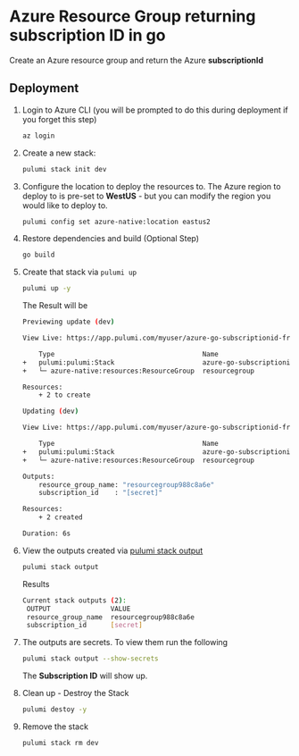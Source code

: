 # Azure Resource Group returning subscription ID in go

Create an Azure resource group and return the Azure **subscriptionId**

## Deployment

1. Login to Azure CLI (you will be prompted to do this during deployment if you forget this step)

    ```bash
    az login
    ```

1. Create a new stack:

    ```bash
    pulumi stack init dev
    ```

1. Configure the location to deploy the resources to.  The Azure region to deploy to is pre-set to **WestUS** - but you can modify the region you would like to deploy to.

    ```bash
    pulumi config set azure-native:location eastus2
    ```

1. Restore dependencies and build (Optional Step)
    ```bash
    go build
    ```


1. Create that stack via `pulumi up`
    ```bash
    pulumi up -y
    ```

    The Result will be

    ```bash
    Previewing update (dev)

    View Live: https://app.pulumi.com/myuser/azure-go-subscriptionid-from-resourcegroup/dev/previews/9d225479-c903-4fce-b80f-80100e5a40b0

        Type                                     Name                                            Plan       
    +   pulumi:pulumi:Stack                      azure-go-subscriptionid-from-resourcegroup-dev  create     
    +   └─ azure-native:resources:ResourceGroup  resourcegroup                                   create     
    
    Resources:
        + 2 to create

    Updating (dev)

    View Live: https://app.pulumi.com/myuser/azure-go-subscriptionid-from-resourcegroup/dev/updates/12

        Type                                     Name                                            Status      
    +   pulumi:pulumi:Stack                      azure-go-subscriptionid-from-resourcegroup-dev  created     
    +   └─ azure-native:resources:ResourceGroup  resourcegroup                                   created     
    
    Outputs:
        resource_group_name: "resourcegroup988c8a6e"
        subscription_id    : "[secret]"

    Resources:
        + 2 created

    Duration: 6s

1. View the outputs created via [pulumi stack output](https://www.pulumi.com/docs/reference/cli/pulumi_stack_output/)
   ```bash
   pulumi stack output
   ```
   Results
   ```bash
   Current stack outputs (2):
    OUTPUT               VALUE
    resource_group_name  resourcegroup988c8a6e
    subscription_id      [secret]
   ```

1. The outputs are secrets. To view them run the following
    ```bash
    pulumi stack output --show-secrets
    ```

    The **Subscription ID** will show up.

1. Clean up - Destroy the Stack
   ```bash
   pulumi destoy -y
   ```
1. Remove the stack
   ```bash
   pulumi stack rm dev
   ```